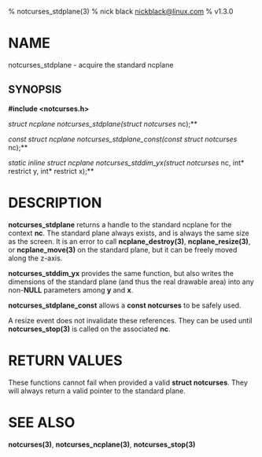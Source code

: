 % notcurses_stdplane(3)
% nick black <nickblack@linux.com>
% v1.3.0

# NAME

notcurses_stdplane - acquire the standard ncplane

## SYNOPSIS

**#include <notcurses.h>**

**struct ncplane* notcurses_stdplane(struct notcurses* nc);**

**const struct ncplane* notcurses_stdplane_const(const struct notcurses* nc);**

**static inline struct ncplane* notcurses_stddim_yx(struct notcurses* nc, int* restrict y, int* restrict x);**

# DESCRIPTION

**notcurses_stdplane** returns a handle to the standard ncplane for the context
**nc**. The standard plane always exists, and is always the same size as the
screen. It is an error to call **ncplane_destroy(3)**, **ncplane_resize(3)**,
or **ncplane_move(3)** on the standard plane, but it can be freely moved
along the z-axis.

**notcurses_stddim_yx** provides the same function, but also writes the
dimensions of the standard plane (and thus the real drawable area) into any
non-**NULL** parameters among **y** and **x**.

**notcurses_stdplane_const** allows a **const notcurses** to be safely used.

A resize event does not invalidate these references. They can be used until
**notcurses_stop(3)** is called on the associated **nc**.

# RETURN VALUES

These functions cannot fail when provided a valid **struct notcurses**. They
will always return a valid pointer to the standard plane.

# SEE ALSO

**notcurses(3)**,
**notcurses_ncplane(3)**,
**notcurses_stop(3)**
